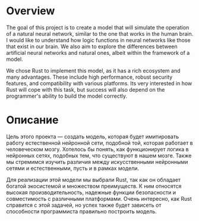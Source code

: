 # Overview

The goal of this project is to create a model that will simulate the operation of a natural neural network, similar to the one that works in the human brain.
I would like to understand how logic functions in neural networks like those that exist in our brain.
We also aim to explore the differences between artificial neural networks and natural ones, albeit within the framework of a model.

We chose Rust to implement this model, as it has a rich ecosystem and many advantages. These include high performance,
robust security features, and compatibility with various platforms. Its very interested in how Rust will cope with this task,
but success will also depend on the programmer's ability to build the model correctly.


# Описание

Цель этого проекта — создать модель, которая будет имитировать работу естественной нейронной сети, подобной той, которая работает в человеческом мозгу.
Хотелось бы понять, как функционирует логика в нейронных сетях, подобных тем, что существуют в нашем мозге.
Также мы стремимся изучить различия между искусственными нейронными сетями и естественными, пусть и в рамках модели.

Для реализации этой модели мы выбрали Rust, так как он обладает богатой экосистемой и множеством преимуществ.
К ним относятся высокая производительность, надежные функции безопасности и совместимость с различными платформами.
Очень интересно, как Rust справится с этой задачей, но успех также будет зависеть от способности программиста правильно построить модель.
